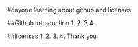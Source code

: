 #dayone
learning about github and licenses

##Github Introduction
1.
2.
3
4.
  
  
  ##licenses
  1.
  2.
  3.
  4.
Thank you.
